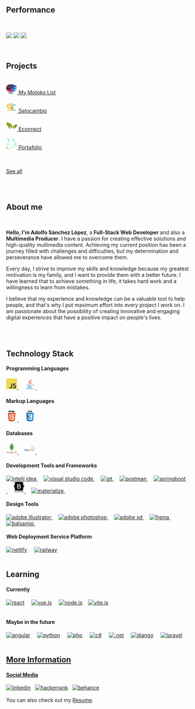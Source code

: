 <br>
<h2 align="left">
Performance
</h2>
<br>
  <p align="left">
  <img src="https://github-readme-stats.vercel.app/api?username=adolfsan99&theme=github_dark&locale=en&hide_border=true&card_width=1&show_icons=true" />
  <img src="https://github-readme-stats.vercel.app/api/top-langs?username=adolfsan99&theme=github_dark&locale=en&hide_border=true&card_width=1&layout=compact&langs_count=8" />
  <img src="https://github-readme-streak-stats.herokuapp.com?user=adolfsan99&theme=github_dark&locale=en&hide_border=true&card_width=438"/>
  </p>  

<br>
<h2 align="left">
Projects
</h2>
<br>
<div align="left">
<a href="https://5vxm7-laaaa-aaaap-abbua-cai.icp0.io/" target="_blank" rel="noreferrer">
<img src="https://raw.githubusercontent.com/Adolfsan99/motokolistdapp/main/src/motokolistdapp_frontend/assets/favicon.png"
alt="my motoko list" width="30" height="30" />  My Motoko List</a>   </div>
<br>
<div align="left">
<a href="https://selocambio.netlify.app/" target="_blank" rel="noreferrer">
<img src="https://raw.githubusercontent.com/Adolfsan99/Selocambio.com/main/assets/img/favicon/android-icon-36x36.png"
alt="selocambio.com" width="30" height="30" />  Selocambio</a>   </div>
<br>
<div align="left">
<a href="https://adolfsan99.github.io/econnect/index.html" target="_blank" rel="noreferrer">
<img src="https://raw.githubusercontent.com/Adolfsan99/econnect/main/img/ecoicon.png"
alt="econnect" width="30" height="30" />  Econnect</img></a>   </div>
<br>
<div align="left">
<a href="https://adolfsan99.github.io/sanchprod/" target="_blank" rel="noreferrer">
<img src="https://raw.githubusercontent.com/Adolfsan99/sanchprod/gh-pages/assets/favicons/apple-touch-icon-57x57.png"
alt="portafolio" width="30" height="30" />  Portafolio</img></a>   </div>
<br>
<br>
<p align="left"><a href="https://github.com/Adolfsan99/docs-proyectos-links/blob/main/README.md">See all</a></p>
<br><br>

<h2 align="left">
About me
</h2>
<br>
<p align="left">
<b>Hello, I'm Adolfo Sánchez López</b>, a <b>Full-Stack Web Developer</b> and also a <b>Multimedia Producer</b>. I have a passion for creating effective solutions and high-quality multimedia content. Achieving my current position has been a journey filled with challenges and difficulties, but my determination and perseverance have allowed me to overcome them.
</p>
<p align="left">
Every day, I strive to improve my skills and knowledge because my greatest motivation is my family, and I want to provide them with a better future. I have learned that to achieve something in life, it takes hard work and a willingness to learn from mistakes.
</p>
<p align="left">
I believe that my experience and knowledge can be a valuable tool to help people, and that's why I put maximum effort into every project I work on. I am passionate about the possibility of creating innovative and engaging digital experiences that have a positive impact on people's lives.
</p>
<br><br>
<h2 align="left">
  Technology Stack
</h2>
<h4 align="left">
  Programming Languages
</h4>
<div align="left">
<a href="https://developer.mozilla.org/es/docs/Web/JavaScript" target="_blank" rel="noreferrer">
<img src="https://raw.githubusercontent.com/devicons/devicon/master/icons/javascript/javascript-original.svg" title="JavaScript" alt="javascript" width="30" height="30" /> </a>   
<a href="https://www.w3schools.com/java/default.asp" target="_blank" rel="noreferrer">
<img src="https://raw.githubusercontent.com/devicons/devicon/master/icons/java/java-original.svg" title="Java" alt="java" width="30" height="30" /> </a>
</div>

<h4 align="left">
  Markup Languages
</h4>
<div align="left">
<a href="https://www.w3schools.com/html/default.asp" target="_blank" rel="noreferrer">
<img src="https://raw.githubusercontent.com/devicons/devicon/master/icons/html5/html5-original-wordmark.svg" title="HTML5" alt="html5" width="30" height="30" /> </a>   
<a href="https://www.w3schools.com/css/default.asp" target="_blank" rel="noreferrer"> 
<img src="https://raw.githubusercontent.com/devicons/devicon/master/icons/css3/css3-original-wordmark.svg" title="CSS3" alt="css3" width="30" height="30" /> </a>
</div>

<h4 align="left">
  Databases
</h4>
<div align="left">
<a href="#" target="_blank" rel="noreferrer">
<img src="https://raw.githubusercontent.com/devicons/devicon/master/icons/mongodb/mongodb-original-wordmark.svg" title="MongoDB" alt="mongodb" width="30" height="30" /> </a>   
<a href="https://www.w3schools.com/sql/default.asp" target="_blank" rel="noreferrer">
<img src="https://raw.githubusercontent.com/devicons/devicon/master/icons/mysql/mysql-original-wordmark.svg" title="MySQL" alt="mysql" width="30" height="30" /> </a>
</div>

<h4 align="left">
  Development Tools and Frameworks
</h4>
<div align="left">
<a href="#" target="_blank" rel="noreferrer">
<img src="https://upload.wikimedia.org/wikipedia/commons/9/9c/IntelliJ_IDEA_Icon.svg" title="IntelliJ IDEA" alt="intelij idea" width="30" height="30" /> </a>   
<a href="#" target="_blank" rel="noreferrer">
<img src="https://upload.wikimedia.org/wikipedia/commons/9/9a/Visual_Studio_Code_1.35_icon.svg" title="Visual Studio Code" alt="visual studio code" width="30" height="30" /> </a>   
<a href="#" target="_blank" rel="noreferrer">
<img src="https://www.vectorlogo.zone/logos/git-scm/git-scm-icon.svg" title="GIT" alt="git" width="30" height="30" /> </a>   
<a href="#" target="_blank" rel="noreferrer">
<img src="https://www.vectorlogo.zone/logos/getpostman/getpostman-icon.svg" title="Postman" alt="postman" width="30" height="30" /> </a>   
<a href="#" target="_blank" rel="noreferrer">
<img src="https://www.vectorlogo.zone/logos/springio/springio-icon.svg" title="Springboot" alt="springboot" width="30" height="30" /> </a>   
<a href="https://getbootstrap.com/docs/5.3/getting-started/introduction/" target="_blank" rel="noreferrer">
<img src="https://raw.githubusercontent.com/devicons/devicon/master/icons/bootstrap/bootstrap-plain-wordmark.svg" title="Bootstrap" alt="bootstrap" width="30" height="30" /> </a>   
<a href="#" target="_blank" rel="noreferrer">
<img src="https://raw.githubusercontent.com/prplx/svg-logos/5585531d45d294869c4eaab4d7cf2e9c167710a9/svg/materialize.svg" title="Materialize" alt="materialize" width="30" height="30" /> </a>
</div>

<h4 align="left">
  Design Tools
</h4>
<div align="left">
<a href="#" target="_blank" rel="noreferrer"> 
<img src="https://upload.wikimedia.org/wikipedia/commons/f/fb/Adobe_Illustrator_CC_icon.svg" title="Adobe Illustrator" alt="adobe illustrator" width="30" height="30" /> </a>   
<a href="#" target="_blank" rel="noreferrer">
<img src="https://upload.wikimedia.org/wikipedia/commons/a/af/Adobe_Photoshop_CC_icon.svg" title="Adobe Photoshop" alt="adobe photoshop" width="30" height="30" /> </a>   
<a href="#" target="_blank" rel="noreferrer">
<img src="https://upload.wikimedia.org/wikipedia/commons/c/c2/Adobe_XD_CC_icon.svg" title="Adobe XD" alt="adobe xd" width="30" height="30" /> </a>   
<a href="#" target="_blank" rel="noreferrer">
<img src="https://www.vectorlogo.zone/logos/figma/figma-icon.svg" title="Figma" alt="figma" width="30" height="30" /> </a>   
<a href="#" target="_blank" rel="noreferrer">
<img src="https://balsamiq.com/assets/company/brandassets/smileyface-transparent-1080x1080.png" title="Balsamiq" alt="balsamiq" width="30" height="30" /> </a>
</div>

<h4 align="left">
  Web Deployment Service Platform
</h4>

<div align="left">
<a href="#" target="_blank" rel="noreferrer">
<img src="https://www.vectorlogo.zone/logos/netlify/netlify-icon.svg" title="Netlify" alt="netlify" width="30" height="30" /></a>    
<a href="#" target="_blank" rel="noreferrer">
<img src="https://railway.app/brand/logo-light.svg" title="Railway" alt="railway" width="30" height="30" /></a>
</div>

<br>

<h2 align="left">
  Learning
</h2>

<h4 align="left">
  Currently
</h4>

<div align="left">
<a href="#" target="_blank" rel="noreferrer">
<img src="https://upload.wikimedia.org/wikipedia/commons/a/a7/React-icon.svg" title="React" alt="react" width="30" height="30" /></a>    
<a href="#" target="_blank" rel="noreferrer"> 
<img src="https://upload.wikimedia.org/wikipedia/commons/9/95/Vue.js_Logo_2.svg" title="Vue.js" alt="vue.js" width="30" height="30" /></a>    
<a href="#" target="_blank" rel="noreferrer"> 
<img src="https://upload.wikimedia.org/wikipedia/commons/d/d9/Node.js_logo.svg" title="node.js" alt="node.js" width="30" height="30" /></a>    
<a href="#" target="_blank" rel="noreferrer"> 
<img src="https://upload.wikimedia.org/wikipedia/commons/f/f1/Vitejs-logo.svg" title="Vite.js" alt="vite.js" width="30" height="30" /></a>
</div>

<br>

<h4 align="left">
  Maybe in the future
</h4>

<div align="left">
  <a href="#" target="_blank" rel="noreferrer">
<img src="https://upload.wikimedia.org/wikipedia/commons/c/cf/Angular_full_color_logo.svg" title="Angular" alt="angular" width="30" height="30" /></a>    
<a href="https://www.w3schools.com/python/default.asp" target="_blank" rel="noreferrer"> 
<img src="https://upload.wikimedia.org/wikipedia/commons/c/c3/Python-logo-notext.svg" title="Python" alt="python" width="30" height="30" /></a>    
<a href="https://www.w3schools.com/php/default.asp" target="_blank" rel="noreferrer"> 
<img src="https://upload.wikimedia.org/wikipedia/commons/2/27/PHP-logo.svg" title="PHP" alt="php" width="30" height="30" /></a>    
<a href="#" target="_blank" rel="noreferrer"> 
<img src="https://seeklogo.com/images/C/c-sharp-c-logo-02F17714BA-seeklogo.com.png" title="C#" alt="c#" width="30" height="30" /></a>    
<a href="#" target="_blank" rel="noreferrer"> 
<img src="https://upload.wikimedia.org/wikipedia/commons/7/7d/Microsoft_.NET_logo.svg" title=".NET" alt=".net" width="30" height="30" /></a>    
<a href="#" target="_blank" rel="noreferrer"> 
<img src="https://seeklogo.com/images/D/django-logo-F46C1DD95E-seeklogo.com.png" title="django" alt="django" width="30" height="30" /></a>    
<a href="#" target="_blank" rel="noreferrer"> 
<img src="https://upload.wikimedia.org/wikipedia/commons/9/9a/Laravel.svg" title="Laravel" alt="laravel" width="30" height="30" /></a    
</div>
<br><br>

<h2 align="left">
  More Information
</h2>

<h4 align="left">
  Social Media
</h4>

<div align="left">
<a href="https://linkedin.com/in/adolfosanchezlopez" target="blank">
<img src="https://upload.wikimedia.org/wikipedia/commons/8/81/LinkedIn_icon.svg" title="linkedin" alt="linkedin" width="30" height="30"/></a>  
<a href="https://www.hackerrank.com/adolfosan99" target="blank">
<img src="https://raw.githubusercontent.com/rahuldkjain/github-profile-readme-generator/master/src/images/icons/Social/hackerrank.svg" title="HackerRank" alt="hackerrank" width="30" height="30" /></a>  
<a href="https://www.behance.net/adolfosanchezlopez" target="blank">
<img src="https://raw.githubusercontent.com/rahuldkjain/github-profile-readme-generator/master/src/images/icons/Social/behance.svg" title="Behance" alt="behance" width="30" height="30" /></a>
<br><br>
</div>

<div align="left">
You can also check out my <a href="https://adolfsan99.github.io/sanchprod/assets/pt/docs/AS2023-Resume.pdf">Resume</a>.
</div>

<br>
